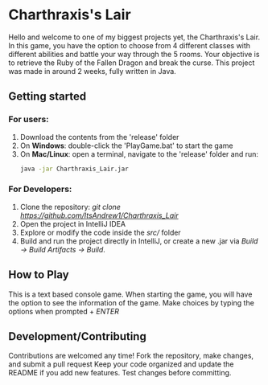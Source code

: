 # Charthraxis's Lair
Hello and welcome to one of my biggest projects yet, the Charthraxis's Lair. In this game, you have the option to choose from 4 different classes with different abilities and battle your way through the 5 rooms.
Your objective is to retrieve the Ruby of the Fallen Dragon and break the curse.
This project was made in around 2 weeks, fully written in Java.

## Getting started

### For users:
1. Download the contents from the 'release\' folder
2. On **Windows**: double-click the 'PlayGame.bat' to start the game
3. On **Mac/Linux**: open a terminal, navigate to the 'release\' folder and run:
    ```bash
    java -jar Charthraxis_Lair.jar

### For Developers:
1. Clone the repository: *git clone https://github.com/ItsAndrew1/Charthraxis_Lair*
2. Open the project in IntelliJ IDEA
3. Explore or modify the code inside the *src/* folder
4. Build and run the project directly in IntelliJ, or create a new .jar via *Build → Build Artifacts → Build*.

## How to Play
This is a text based console game.
When starting the game, you will have the option to see the information of the game.
Make choices by typing the options when prompted + *ENTER*

## Development/Contributing
Contributions are welcomed any time!
Fork the repository, make changes, and submit a pull request
Keep your code organized and update the README if you add new features.
Test changes before committing.
